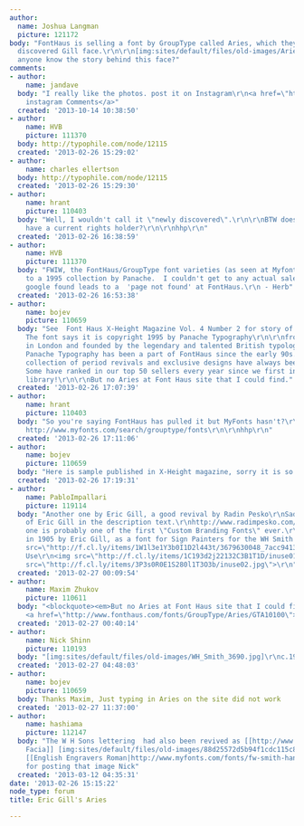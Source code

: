```yaml
---
author:
  name: Joshua Langman
  picture: 121172
body: "FontHaus is selling a font by GroupType called Aries, which they say is a newly
  discovered Gill face.\r\n\r\n[img:sites/default/files/old-images/Aries_4654.png]\r\n\r\nDoes
  anyone know the story behind this face?"
comments:
- author:
    name: jandave
  body: "I really like the photos. post it on Instagram\r\n<a href=\"http://www.instahustle.com/\">buy
    instagram Comments</a>"
  created: '2013-10-14 10:38:50'
- author:
    name: HVB
    picture: 111370
  body: http://typophile.com/node/12115
  created: '2013-02-26 15:29:02'
- author:
    name: charles ellertson
  body: http://typophile.com/node/12115
  created: '2013-02-26 15:29:30'
- author:
    name: hrant
    picture: 110403
  body: "Well, I wouldn't call it \"newly discovered\".\r\n\r\nBTW does Aries not
    have a current rights holder?\r\n\r\nhhp\r\n"
  created: '2013-02-26 16:38:59'
- author:
    name: HVB
    picture: 111370
  body: "FWIW, the FontHaus/GroupType font varieties (as seen at Myfonts) are identical
    to a 1995 collection by Panache.  I couldn't get to any actual sales site - what
    google found leads to a  'page not found' at FontHaus.\r\n - Herb"
  created: '2013-02-26 16:53:38'
- author:
    name: bojev
    picture: 110659
  body: "See  Font Haus X-Height Magazine Vol. 4 Number 2 for story of Aries rebirth.
    The font says it is copyright 1995 by Panache Typography\r\n\r\nfrom Font Haus:\r\nBased
    in London and founded by the legendary and talented British typologist Dave Farey,
    Panache Typography has been a part of FontHaus since the early 90s. This great
    collection of period revivals and exclusive designs have always been popular.
    Some have ranked in our top 50 sellers every year since we first introduced the
    library!\r\n\r\nBut no Aries at Font Haus site that I could find."
  created: '2013-02-26 17:07:39'
- author:
    name: hrant
    picture: 110403
  body: "So you're saying FontHaus has pulled it but MyFonts hasn't?\r\n\r\nSee also:
    http://www.myfonts.com/search/grouptype/fonts\r\n\r\nhhp\r\n"
  created: '2013-02-26 17:11:06'
- author:
    name: bojev
    picture: 110659
  body: "Here is sample published in X-Height magazine, sorry it is so wide\r\n[img:sites/default/files/old-images/AriessampleImage_6577.jpg]"
  created: '2013-02-26 17:19:31'
- author:
    name: PabloImpallari
    picture: 119114
  body: "Another one by Eric Gill, a good revival by Radin Pesko\r\nSadly, no mention
    of Eric Gill in the description text.\r\nhttp://www.radimpesko.com/fonts/dear-sir-madam\r\n\r\nThis
    one is probably one of the first \"Custom Branding Fonts\" ever.\r\nIt was done
    in 1905 by Eric Gill, as a font for Sign Painters for the WH Smith shops.\r\n\r\nSpecimen\r\n<img
    src=\"http://f.cl.ly/items/1W1l3e1Y3b0I1D2l443t/3679630048_7acc9413cb_o.jpg\">\r\n\r\nIn
    Use\r\n<img src=\"http://f.cl.ly/items/1C193d2j22132C3B1T1D/inuse01.jpg\">\r\n\r\nand\r\n<img
    src=\"http://f.cl.ly/items/3P3s0R0E1S280l1T3O3b/inuse02.jpg\">\r\n"
  created: '2013-02-27 00:09:54'
- author:
    name: Maxim Zhukov
    picture: 110611
  body: "<blockquote><em>But no Aries at Font Haus site that I could find.</em></blockquote>Try
    <a href=\"http://www.fonthaus.com/fonts/GroupType/Aries/GTA10100\">harder.</a>\r\n"
  created: '2013-02-27 00:40:14'
- author:
    name: Nick Shinn
    picture: 110193
  body: "[img:sites/default/files/old-images/WH_Smith_3690.jpg]\r\nc.1915"
  created: '2013-02-27 04:48:03'
- author:
    name: bojev
    picture: 110659
  body: Thanks Maxim, Just typing in Aries on the site did not work
  created: '2013-02-27 11:37:00'
- author:
    name: hashiama
    picture: 112147
  body: "The W H Sons lettering  had also been revived as [[http://www.myfonts.com/fonts/mti/gill-facia-mt/|Gill
    Facia]] [img:sites/default/files/old-images/88d25572d5b94f1cdc115c84623ca0_5363.gif]\r\n\r\nand
    [[English Engravers Roman|http://www.myfonts.com/fonts/fw-smith-hands/english-engravers-roman/]][img:sites/default/files/old-images/02a2989c816881fd957726e919b571_5792.gif]\r\n\r\nThanks
    for posting that image Nick"
  created: '2013-03-12 04:35:31'
date: '2013-02-26 15:15:22'
node_type: forum
title: Eric Gill's Aries

---
```

